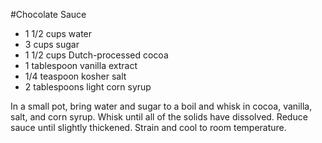 #Chocolate Sauce

* 1 1/2 cups water
* 3 cups sugar
* 1 1/2 cups Dutch-processed cocoa
* 1 tablespoon vanilla extract
* 1/4 teaspoon kosher salt
* 2 tablespoons light corn syrup

In a small pot, bring water and sugar to a boil and whisk in cocoa, vanilla, salt, and corn syrup. Whisk until all of the solids have dissolved. Reduce sauce until slightly thickened. Strain and cool to room temperature.
